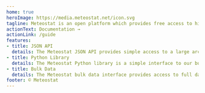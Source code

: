 ```yaml
---
home: true
heroImage: https://media.meteostat.net/icon.svg
tagline: Meteostat is an open platform which provides free access to historical weather and climate data.
actionText: Documentation →
actionLink: /guide
features:
- title: JSON API
  details: The Meteostat JSON API provides simple access to a large archive of historical weather and climate data. The records are queried by weather station or geo location and can be filtered by specifying a date range and other optional parameters.
- title: Python Library
  details: The Meteostat Python library is a simple interface to our bulk data dumps. From explorations of single time series to complex analysis - our Python library is the easiest way to consume weather and climate data with the power of Pandas.
- title: Bulk Data
  details: The Meteostat bulk data interface provides access to full data dumps of individual weather stations. The data is provided in CSV and JSON format. Users are not required to sign up for this service and can query as much data as they like.
footer: © Meteostat
---
```

